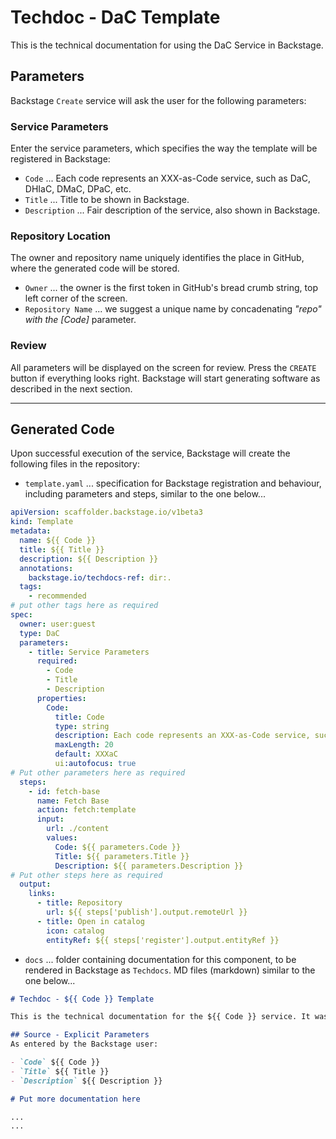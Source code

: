 # Techdoc - DaC Template

This is the technical documentation for using the DaC Service in Backstage.

## Parameters
Backstage `Create` service will ask the user for the following parameters: 

### Service Parameters
Enter the service parameters, which specifies the way the template will be registered in Backstage:

- `Code` ... Each code represents an XXX-as-Code service, such as DaC, DHIaC, DMaC, DPaC, etc.
- `Title` ... Title to be shown in Backstage.
- `Description` ... Fair description of the service, also shown in Backstage.

### Repository Location
The owner and repository name uniquely identifies the place in GitHub, where the generated code will be stored.

- `Owner` ... the owner is the first token in GitHub's bread crumb string, top left corner of the screen.
- `Repository Name` ... we suggest a unique name by concadenating *"repo" with the [Code]* parameter.

### Review
All parameters will be displayed on the screen for review. Press the `CREATE` button if everything looks right. Backstage will start generating software as described in the next section.

---

## Generated Code
Upon successful execution of the service, Backstage will create the following files in the repository:

- `template.yaml` ... specification for Backstage registration and behaviour, including parameters and steps, similar to the one below...

```yaml
apiVersion: scaffolder.backstage.io/v1beta3
kind: Template
metadata:
  name: ${{ Code }}
  title: ${{ Title }} 
  description: ${{ Description }}
  annotations:
    backstage.io/techdocs-ref: dir:.
  tags:
    - recommended
# put other tags here as required
spec:
  owner: user:guest
  type: DaC
  parameters:
    - title: Service Parameters
      required:
        - Code
        - Title
        - Description
      properties:
        Code:
          title: Code
          type: string
          description: Each code represents an XXX-as-Code service, such as DaC, DHIaC, DMaC, DPaC, etc.
          maxLength: 20
          default: XXXaC
          ui:autofocus: true
# Put other parameters here as required
  steps:
    - id: fetch-base
      name: Fetch Base
      action: fetch:template
      input:
        url: ./content
        values:
          Code: ${{ parameters.Code }}
          Title: ${{ parameters.Title }}
          Description: ${{ parameters.Description }}
# Put other steps here as required
  output:
    links:
      - title: Repository
        url: ${{ steps['publish'].output.remoteUrl }}
      - title: Open in catalog
        icon: catalog
        entityRef: ${{ steps['register'].output.entityRef }}
```
  
- `docs` ... folder containing documentation for this component, to be rendered in Backstage as `Techdocs`. MD files (markdown) similar to the one below...

```Markdown
# Techdoc - ${{ Code }} Template

This is the technical documentation for the ${{ Code }} service. It was generated by the `DaC Service` in Backstage.

## Source - Explicit Parameters
As entered by the Backstage user:

- `Code` ${{ Code }}
- `Title` ${{ Title }}
- `Description` ${{ Description }}

# Put more documentation here

...
...
```
